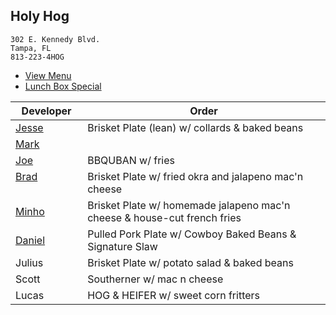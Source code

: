 
## Holy Hog

```
302 E. Kennedy Blvd.
Tampa, FL
813-223-4HOG
```

* [View Menu](https://www.holyhogbbq.com/menu/)
* [Lunch Box Special](http://www.holyhogbbq.com/bbq-lunch-box-special/)

Developer     | Order
--------------|---------------------
[Jesse](https://github.com/jessecurry)              | Brisket Plate (lean) w/ collards & baked beans
[Mark](http://github.com/mark-smithtb)              | 
[Joe](https://github.com/Montchat)                  | BBQUBAN w/ fries
[Brad](https://github.com/bself)                    | Brisket Plate w/ fried okra and jalapeno mac'n cheese
[Minho](https://github.com/minhochoi)               | Brisket Plate w/ homemade jalapeno mac'n cheese & house-cut french fries
[Daniel](https://github.come/dtartaglia)            | Pulled Pork Plate w/ Cowboy Baked Beans & Signature Slaw
Julius                                              | Brisket Plate w/ potato salad & baked beans
Scott                                               | Southerner w/ mac n cheese 
Lucas                                               | HOG & HEIFER w/ sweet corn fritters
